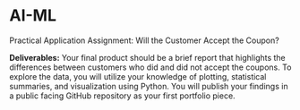 # AI-ML
Practical Application Assignment: Will the Customer Accept the Coupon? 

**Deliverables:**
Your final product should be a brief report that highlights the differences between customers who did and did not accept the coupons. To explore the data, you will utilize your knowledge of plotting, statistical summaries, and visualization using Python. You will publish your findings in a public facing GitHub repository as your first portfolio piece.

